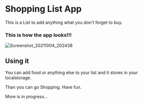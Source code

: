 # Shopping List App

This is a List to add anything what you don't forget to buy.

### This is how the app looks!!!
![Screenshot_20211004_202438](https://user-images.githubusercontent.com/83106116/135874052-9f5cb57c-9154-4be0-a937-cda8f095a5cd.png)


## Using it

You can add food or anything else to your list and it stores in your localstorage.

Than you can go Shopping. Have fun.

More is in progress...
